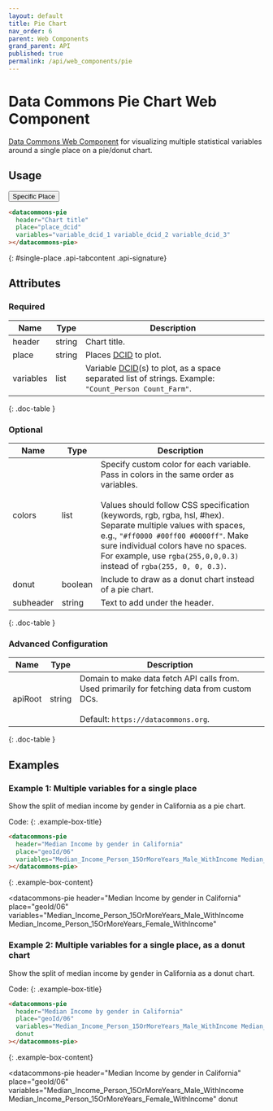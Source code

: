 ```yaml
---
layout: default
title: Pie Chart
nav_order: 6
parent: Web Components
grand_parent: API
published: true
permalink: /api/web_components/pie
---
```


# Data Commons Pie Chart Web Component

[Data Commons Web Component](/api/web_components/) for visualizing multiple statistical variables around a single place on a pie/donut chart.

## Usage

<div class="api-tab">
  <button id="get-button" class="api-tablink" onclick="openTab(event, 'single-place')">
    Specific Place
  </button>
</div>

```html
<datacommons-pie
  header="Chart title"
  place="place_dcid"
  variables="variable_dcid_1 variable_dcid_2 variable_dcid_3"
></datacommons-pie>
```
{: #single-place .api-tabcontent .api-signature}

<script src="/assets/js/syntax_highlighting.js"></script>
<script src="/assets/js/api-doc-tabs.js"></script>

## Attributes

### Required

| Name      | Type   | Description                                                                                                                  |
| --------- | ------ | ---------------------------------------------------------------------------------------------------------------------------- |
| header    | string | Chart title.                                                                                                                 |
| place     | string | Places [DCID](/glossary.html#dcid) to plot.                                                                                  |
| variables | list   | Variable [DCID](/glossary.html#dcid)(s) to plot, as a space separated list of strings. Example: `"Count_Person Count_Farm"`. |
{: .doc-table }

### Optional

| Name      | Type    | Description                                                                                                                                                                                                                                                                                                                                                             |
| --------- | ------- | ----------------------------------------------------------------------------------------------------------------------------------------------------------------------------------------------------------------------------------------------------------------------------------------------------------------------------------------------------------------------- |
| colors    | list    | Specify custom color for each variable. Pass in colors in the same order as variables.<br /><br />Values should follow CSS specification (keywords, rgb, rgba, hsl, #hex). Separate multiple values with spaces, e.g., `"#ff0000 #00ff00 #0000ff"`. Make sure individual colors have no spaces. For example, use `rgba(255,0,0,0.3)` instead of `rgba(255, 0, 0, 0.3)`. |
| donut     | boolean | Include to draw as a donut chart instead of a pie chart.                                                                                                                                                                                                                                                                                                                |
| subheader | string  | Text to add under the header.                                                                                                                                                                                                                                                                                                                                           |
{: .doc-table }

### Advanced Configuration

| Name    | Type   | Description                                                                                                                                |
| ------- | ------ | ------------------------------------------------------------------------------------------------------------------------------------------ |
| apiRoot | string | Domain to make data fetch API calls from. Used primarily for fetching data from custom DCs.<br /><br />Default: `https://datacommons.org`. |
{: .doc-table }

## Examples

### Example 1: Multiple variables for a single place

Show the split of median income by gender in California as a pie chart.

Code:
{: .example-box-title}
```html
<datacommons-pie
  header="Median Income by gender in California"
  place="geoId/06"
  variables="Median_Income_Person_15OrMoreYears_Male_WithIncome Median_Income_Person_15OrMoreYears_Female_WithIncome"
></datacommons-pie>
```
{: .example-box-content}

<datacommons-pie
  header="Median Income by gender in California"
  place="geoId/06"
  variables="Median_Income_Person_15OrMoreYears_Male_WithIncome Median_Income_Person_15OrMoreYears_Female_WithIncome"
></datacommons-pie>

### Example 2: Multiple variables for a single place, as a donut chart

Show the split of median income by gender in California as a donut chart.

Code:
{: .example-box-title}
```html
<datacommons-pie
  header="Median Income by gender in California"
  place="geoId/06"
  variables="Median_Income_Person_15OrMoreYears_Male_WithIncome Median_Income_Person_15OrMoreYears_Female_WithIncome"
  donut
></datacommons-pie>
```
{: .example-box-content}

<datacommons-pie
  header="Median Income by gender in California"
  place="geoId/06"
  variables="Median_Income_Person_15OrMoreYears_Male_WithIncome Median_Income_Person_15OrMoreYears_Female_WithIncome"
  donut
></datacommons-pie>
